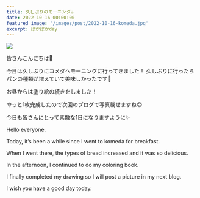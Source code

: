```yaml
---
title: 久しぶりのモーニング☕
date: 2022-10-16 00:00:00
featured_image: '/images/post/2022-10-16-komeda.jpg'
excerpt: ぽかぽかday
---
```


![](https://yutarochan.github.io/yurumina/images/post/2022-10-16-komeda.jpg)

皆さんこんにちは🙌

今日は久しぶりにコメダへモーニングに行ってきました！
久しぶりに行ったらパンの種類が増えていて美味しかったです🤗

お昼からは塗り絵の続きをしました！

やっと1枚完成したので次回のブログで写真載せますね😊

今日も皆さんにとって素敵な1日になりますように✨


Hello everyone.

Today, it’s been a while since I went to komeda for breakfast.

When I went there, the types of bread increased and it was so delicious.

In the afternoon, I continued to do my coloring book.

I finally completed my drawing so I will post a picture in my next blog.

I wish you have a good day today. 
